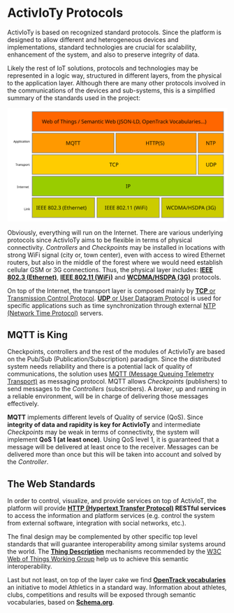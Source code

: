 # ActivIoTy Protocols

ActivIoTy is based on recognized standard protocols. Since the platform is designed to allow different and heterogeneous devices and implementations, standard technologies are crucial for scalability, enhancement of the system, and also to preserve integrity of data.

Likely the rest of IoT solutions, protocols and technologies may be represented in a logic way, structured in different layers, from the physical to the application layer. Although there are many other protocols involved in the communications of the devices and sub-systems, this is a simplified summary of the standards used in the project: 

![Stack of technologies and protocols of ActivIoTy][stack]

Obviously, everything will run on the Internet. There are various underlying protocols since ActivIoTy aims to be flexible in terms of physical connectivity. *Controllers* and *Checkpoints* may be installed in locations with strong WiFi signal (city or, town center), even with access to wired Ethernet routers, but also in the middle of the forest where we would need establish cellular GSM or 3G connections. Thus, the physical layer includes: [**IEEE 802.3 (Ethernet)**](http://www.ieee802.org/3/), [**IEEE 802.11 (WiFi)**](http://www.ieee802.org/11/) and [**WCDMA/HSDPA (3G)**](https://www.gsma.com/aboutus/gsm-technology/3gwcdma) protocols.

On top of the Internet, the transport layer is composed mainly by [**TCP** or Transmission Control Protocol](https://en.wikipedia.org/wiki/Transmission_Control_Protocol). [**UDP** or User Datagram Protocol](https://en.wikipedia.org/wiki/User_Datagram_Protocol) is used for specific applications such as time synchronization through external [NTP (Network Time Protocol)](http://www.ntp.org/ntpfaq/NTP-s-def.htm) servers.

## MQTT is King

Checkpoints, controllers and the rest of the modules of ActivIoTy are based on the Pub/Sub (Publication/Subscription) paradigm. Since the distributed system needs reliability and there is a potential lack of quality of communications, the solution uses [MQTT (Message Queuing Telemetry Transport)](http://mqtt.org/) as messaging protocol. MQTT allows *Checkpoints* (publishers) to send messages to the *Controllers* (subscribers). A *broker*, up and running in a reliable environment, will be in charge of delivering those messages effectively. 

**MQTT** implements different levels of Quality of service (QoS). Since **integrity of data and rapidity is key for ActivIoTy** and intermediate *Checkpoints* may be weak in terms of connectivity, the system will implement **QoS 1 (at least once)**. Using QoS level 1, it is guaranteed that a message will be delivered at least once to the receiver. Messages can be delivered more than once but this will be taken into account and solved by the *Controller*.

## The Web Standards

In order to control, visualize, and provide services on top of ActivIoT, the platform will provide **[HTTP (Hypertext Transfer Protocol)](https://www.w3.org/Protocols/) RESTful services** to access the information and platform services (e.g. control the system from external software, integration with social networks, etc.). 

The final design may be complemented by other specific top level standards that will guarantee interoperability among similar systems around the world. The [**Thing Description**](https://www.w3.org/TR/wot-thing-description/) mechanisms recommended by the [W3C Web of Things Working Group](https://www.w3.org/WoT/WG/) help us to achieve this semantic interoperability. 

Last but not least, on top of the layer cake we find [**OpenTrack vocabularies**](https://w3c.github.io/opentrack-cg/) an initiative to model Athletics in a standard way. Information about athletes, clubs, competitions and results will be exposed through semantic vocabularies, based on **[Schema.org](http://schema.org)**. 


[stack]: ./images/layer-design/protocol-layer.svg "Stack of technologies and protocols of ActivIoTy"
